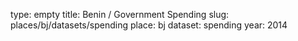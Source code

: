 type: empty
title: Benin / Government Spending
slug: places/bj/datasets/spending
place: bj
dataset: spending
year: 2014
